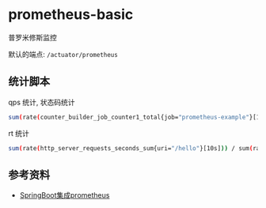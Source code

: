 # prometheus-basic

普罗米修斯监控

默认的端点: `/actuator/prometheus`

## 统计脚本

qps 统计, 状态码统计

```sh
sum(rate(counter_builder_job_counter1_total{job="prometheus-example"}[10s]))
```


rt 统计

```bash
sum(rate(http_server_requests_seconds_sum{uri="/hello"}[10s])) / sum(rate(http_server_requests_seconds_count{uri="/hello"}[10s]))
```


## 参考资料

- [SpringBoot集成prometheus](https://www.cnblogs.com/xidianzxm/p/11542135.html)